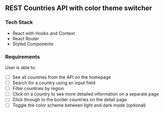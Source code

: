 ## REST Countries API with color theme switcher

### Tech Stack
- React with Hooks and Context
- React Router
- Styled Components


### Requirements
User is able to:
- [ ] See all countries from the API on the homepage
- [ ] Search for a country using an input field
- [ ] Filter countries by region
- [ ] Click on a country to see more detailed information on a separate page
- [ ] Click through to the border countries on the detail page
- [ ] Toggle the color scheme between light and dark mode (optional)
